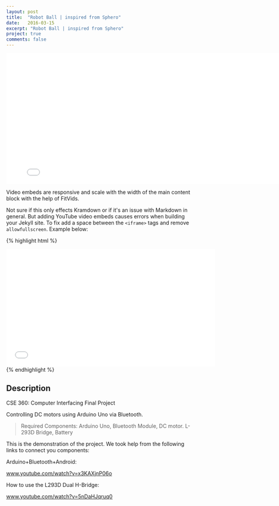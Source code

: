 ```yaml
---
layout: post
title:  "Robot Ball | inspired from Sphero"
date:   2016-03-15
excerpt: "Robot Ball | inspired from Sphero"
project: true
comments: false
---
```

<iframe width="800" height="350" src="www.youtube.com/watch?v=VSxVMzAeqBA&feature=youtu.be" frameborder="0"> </iframe>

Video embeds are responsive and scale with the width of the main content block with the help of FitVids.

Not sure if this only effects Kramdown or if it's an issue with Markdown in general. But adding YouTube video embeds causes errors when building your Jekyll site. To fix add a space between the `<iframe>` tags and remove `allowfullscreen`. Example below:

{% highlight html %}
<iframe width="560" height="315" src="//www.youtube.com/watch?v=VSxVMzAeqBA&feature=youtu.be" frameborder="0"> </iframe>
{% endhighlight %}

## Description
CSE 360: Computer Interfacing Final Project

Controlling DC motors using Arduino Uno via Bluetooth.
>Required Components: Arduino Uno, Bluetooth Module, DC motor. L-293D Bridge, Battery

This is the demonstration of the project. We took help from the following links to connect you components:

Arduino+Bluetooth+Android:

www.youtube.com/watch?v=x3KAXjnP06o

How to use the L293D Dual H-Bridge: 

www.youtube.com/watch?v=5nDaHJqruq0
